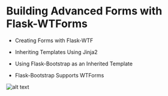 # Building Advanced Forms with Flask-WTForms

- Creating Forms with Flask-WTF

- Inheriting Templates Using Jinja2

- Using Flask-Bootstrap as an Inherited Template

- Flask-Bootstrap Supports WTForms

![alt text](?raw=true)

